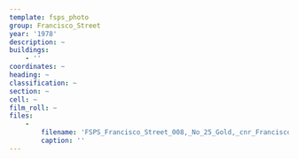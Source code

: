 ```yaml
---
template: fsps_photo
group: Francisco_Street
year: '1978'
description: ~
buildings:
    - ''
coordinates: ~
heading: ~
classification: ~
section: ~
cell: ~
film_roll: ~
files:
    -
        filename: 'FSPS_Francisco_Street_008,_No_25_Gold,_cnr_Francisco,_17-8-C2,_1978.png'
        caption: ''
---
```

